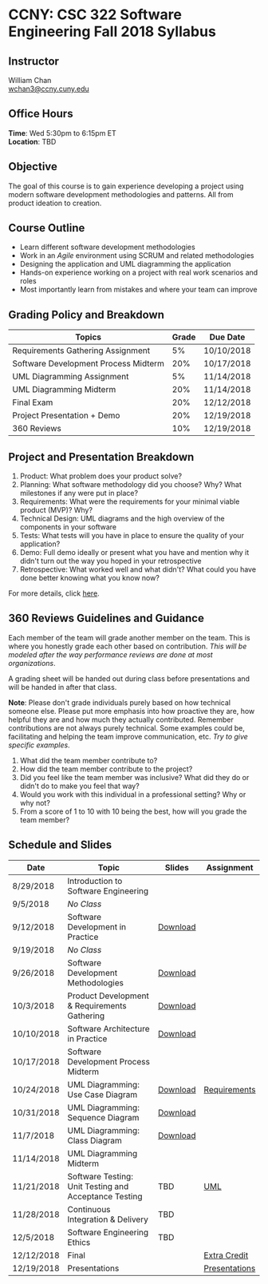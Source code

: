 # CCNY: CSC 322 Software Engineering Fall 2018 Syllabus

## Instructor

William Chan\
[wchan3@ccny.cuny.edu](mailto:wchan3@ccny.cuny.edu)

## Office Hours

**Time**: Wed 5:30pm to 6:15pm ET\
**Location**: TBD

## Objective

The goal of this course is to gain experience developing a project using modern software development methodologies and patterns. All from product ideation to creation.

## Course Outline

- Learn different software development methodologies
- Work in an *Agile* environment using SCRUM and related methodologies
- Designing the application and UML diagramming the application
- Hands-on experience working on a project with real work scenarios and roles
- Most importantly learn from mistakes and where your team can improve

## Grading Policy and Breakdown

| Topics | Grade | Due Date |
| --- | --- | --- |
| Requirements Gathering Assignment | 5% | 10/10/2018 |
| Software Development Process Midterm | 20% | 10/17/2018 |
| UML Diagramming Assignment | 5% | 11/14/2018 |
| UML Diagramming Midterm | 20% | 11/14/2018 |
| Final Exam | 20% | 12/12/2018 |
| Project Presentation + Demo | 20% | 12/19/2018 |
| 360 Reviews | 10% | 12/19/2018 |

## Project and Presentation Breakdown

1. Product: What problem does your product solve?
2. Planning: What software methodology did you choose? Why? What milestones if any were put in place?
3. Requirements: What were the requirements for your minimal viable product (MVP)? Why?
4. Technical Design: UML diagrams and the high overview of the components in your software
5. Tests: What tests will you have in place to ensure the quality of your application?
6. Demo: Full demo ideally or present what you have and mention why it didn't turn out the way you hoped in your retrospective
7. Retrospective: What worked well and what didn't? What could you have done better knowing what you know now?

For more details, click [here](https://github.com/wchan2/presentations/blob/master/courses/ccny_csc322_fall_2018/assignments/presentations.md).

## 360 Reviews Guidelines and Guidance

Each member of the team will grade another member on the team. This is where you honestly grade each other based on contribution. _This will be modeled after the way performance reviews are done at most organizations_.

A grading sheet will be handed out during class before presentations and will be handed in after that class.

**Note**: Please don't grade individuals purely based on how technical someone else. Please put more emphasis into how proactive they are, how helpful they are and how much they actually contributed. Remember contributions are not always purely technical. Some examples could be, facilitating and helping the team improve communication, etc. _Try to give specific examples_.

1. What did the team member contribute to?
2. How did the team member contribute to the project?
3. Did you feel like the team member was inclusive? What did they do or didn't do to make you feel that way?
4. Would you work with this individual in a professional setting? Why or why not?
5. From a score of 1 to 10 with 10 being the best, how will you grade the team member?

## Schedule and Slides

| Date | Topic | Slides | Assignment |
| --- | --- | --- | --- |
| 8/29/2018 | Introduction to Software Engineering |  |  |
| 9/5/2018 | *No Class* |  |  |
| 9/12/2018 | Software Development in Practice | [Download](https://github.com/wchan2/presentations/blob/master/courses/ccny_csc322_fall_2018/slides/software_dev_in_practice.pdf) |  |
| 9/19/2018 | *No Class* |  |  |
| 9/26/2018 | Software Development Methodologies | [Download](https://github.com/wchan2/presentations/blob/master/courses/ccny_csc322_fall_2018/slides/software_dev_methodologies.pdf) |  |
| 10/3/2018 | Product Development & Requirements Gathering | [Download](https://github.com/wchan2/presentations/blob/master/courses/ccny_csc322_fall_2018/slides/product_dev_and_requirements.pdf) |  |
| 10/10/2018 | Software Architecture in Practice | [Download](https://github.com/wchan2/presentations/blob/master/courses/ccny_csc322_fall_2018/slides/software_arch_in_practice.pdf) |  |
| 10/17/2018 | Software Development Process Midterm |  |  |
| 10/24/2018 | UML Diagramming: Use Case Diagram | [Download](https://github.com/wchan2/presentations/blob/master/courses/ccny_csc322_fall_2018/slides/uml_use_case_diagram.pdf) | [Requirements](https://github.com/wchan2/presentations/blob/master/courses/ccny_csc322_fall_2018/assignments/requirements.md) |
| 10/31/2018 | UML Diagramming: Sequence Diagram | [Download](https://github.com/wchan2/presentations/blob/master/courses/ccny_csc322_fall_2018/slides/uml_sequence_diagram.pdf) |  |
| 11/7/2018 | UML Diagramming: Class Diagram | [Download](https://github.com/wchan2/presentations/blob/master/courses/ccny_csc322_fall_2018/slides/uml_class_diagram.pdf) |  |
| 11/14/2018 | UML Diagramming Midterm |  |  |
| 11/21/2018 | Software Testing: Unit Testing and Acceptance Testing | TBD | [UML](https://github.com/wchan2/presentations/blob/master/courses/ccny_csc322_fall_2018/assignments/uml.md) |
| 11/28/2018 | Continuous Integration & Delivery | TBD |  |
| 12/5/2018 | Software Engineering Ethics | TBD |  |
| 12/12/2018 | Final |  | [Extra Credit](https://github.com/wchan2/presentations/blob/master/courses/ccny_csc322_fall_2018/assignments/extra_credit.md) |
| 12/19/2018 | Presentations |  | [Presentations](https://github.com/wchan2/presentations/blob/master/courses/ccny_csc322_fall_2018/assignments/presentations.md) |
